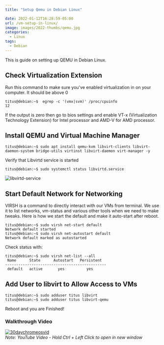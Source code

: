 ```yaml
---
title: "Setup Qemu in Debian Linux"

date: 2022-01-12T16:28:59-05:00
url: /vm-setup-in-linux/
image: images/2022-thumbs/qemu.jpg
categories:
  - Linux
tags:
  - Debian
---
```

This is guide on setting up QEMU in Debian Linux.
<!--more-->
## Check Virtualization Extension 

Run this command to make sure you've enabled virtualization in on your computer. It should be above 0
```
titus@debian:~$  egrep -c '(vmx|svm)' /proc/cpuinfo
12
```
If the output is zero then go to bios settings and enable VT-x (Virtualization Technology Extension) for Intel processor and AMD-V for AMD processor.

## Install QEMU and Virtual Machine Manager

```
titus@debian:~$ sudo apt install qemu-kvm libvirt-clients libvirt-daemon-system bridge-utils virtinst libvirt-daemon virt-manager -y
```
Verify that Libvirtd service is started
```
titus@debian:~$ sudo systemctl status libvirtd.service
```
![libvirtd-service](/images/2022/libvirtd-service.png)

## Start Default Network for Networking

VIRSH is a command to directly interact with our VMs from terminal. We use it to list networks, vm-status and various other tools when we need to make tweaks. Here is how we start the default and make it auto-start after reboot. 
```
titus@debian:~$ sudo virsh net-start default
Network default started
titus@debian:~$ sudo virsh net-autostart default
Network default marked as autostarted
```
Check status with:
```
titus@debian:~$ sudo virsh net-list --all
 Name      State      Autostart   Persistent
----------------------------------------------
 default   active       yes          yes
```
## Add User to libvirt to Allow Access to VMs 
```
titus@debian:~$ sudo adduser titus libvirt
titus@debian:~$ sudo adduser titus libvirt-qemu
```
Reboot and you are Finished!

### Walkthrough Video

[![30daychromeosvid](https://img.youtube.com/vi/Kq849CpGd88/0.jpg)](https://www.youtube.com/watch?v=Kq849CpGd88)  
_Note: YouTube Video - Hold Ctrl + Left Click to open in new window_
